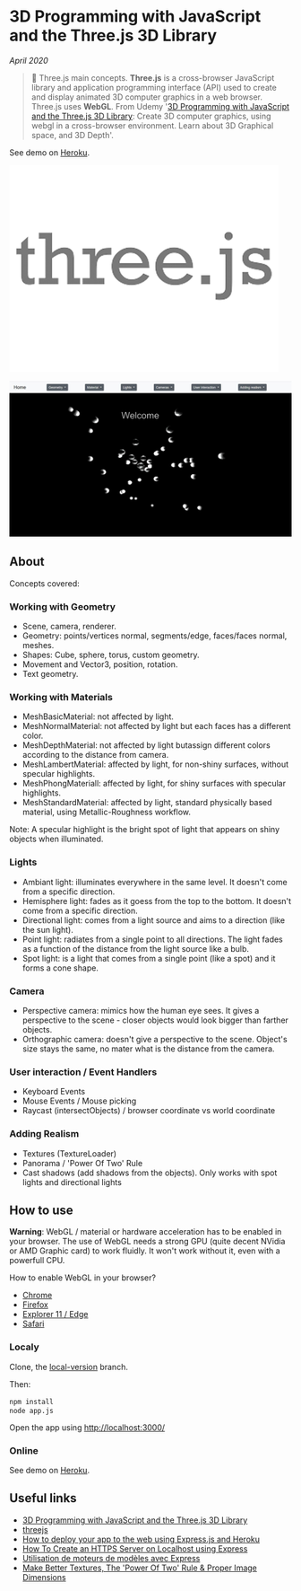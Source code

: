 # 3D Programming with JavaScript and the Three.js 3D Library

*April 2020*

> 🔨 Three.js main concepts. **Three.js** is a cross-browser JavaScript library and application
programming interface (API) used to create and display animated 3D computer graphics in a web
browser. Three.js uses **WebGL**. From Udemy
'[3D Programming with JavaScript and the Three.js 3D Library](https://www.udemy.com/course/3d-programming-with-javascript-and-the-threejs-3d-library/): Create 3D computer graphics,
using webgl in a cross-browser environment. Learn about 3D Graphical space, and 3D Depth'.

See demo on [Heroku](https://three-js-first-steps.herokuapp.com/).

![three js logo](./readme-img/svg-js-three-1.png)

![capture](./readme-img/capture.jpg)

## About

Concepts covered:

### Working with Geometry

- Scene, camera, renderer.
- Geometry: points/vertices normal, segments/edge, faces/faces normal, meshes.
- Shapes: Cube, sphere, torus, custom geometry.
- Movement and Vector3, position, rotation.
- Text geometry.

### Working with Materials

- MeshBasicMaterial: not affected by light.
- MeshNormalMaterial: not affected by light but each faces has a different color.
- MeshDepthMaterial: not affected by light butassign different colors according
to the distance from camera.
- MeshLambertMaterial: affected by light, for non-shiny surfaces, without specular highlights.
- MeshPhongMateriall: affected by light, for shiny surfaces with specular highlights.
- MeshStandardMaterial: affected by light, standard physically based material,
using Metallic-Roughness workflow.

Note: A specular highlight is the bright spot of light that appears on shiny objects
when illuminated.

### Lights

- Ambiant light: illuminates everywhere in the same level.
It doesn't come from a specific direction.
- Hemisphere light: fades as it goess from the top to the bottom.
It doesn't come from a specific direction.
- Directional light: comes from a light source and aims to a direction (like the sun light).
- Point light: radiates from a single point to all directions. The light fades as a function of the distance from the light source like a bulb.
- Spot light: is a light that comes from a single point (like a spot) and it forms a cone shape.

### Camera

- Perspective camera:  mimics how the human eye sees. It gives a perspective to the scene - closer objects would look bigger than farther objects.
- Orthographic camera: doesn't give a perspective to the scene. Object's size stays the same, no mater what is the distance from the camera.

### User interaction / Event Handlers

- Keyboard Events
- Mouse Events / Mouse picking
- Raycast (intersectObjects) / browser coordinate vs world coordinate

### Adding Realism

- Textures (TextureLoader)
- Panorama / 'Power Of Two' Rule
- Cast shadows (add shadows from the objects). Only works with spot lights and directional lights

## How to use

**Warning**: WebGL / material or hardware acceleration has to be enabled in your browser.
The use of WebGL needs a strong GPU (quite decent NVidia or AMD Graphic card)
to work fluidly. It won't work without it, even with a powerfull CPU.

How to enable WebGL in your browser?

- [Chrome](https://www.quora.com/How-do-I-enable-WebGL-2-0-in-Chrome)
- [Firefox](https://www.interplaylearning.com/help/how-to-enable-webgl-in-firefox)
- [Explorer 11 / Edge](https://support.microsoft.com/en-us/help/2528233/how-to-enable-or-disable-software-rendering-in-internet-explorer)
- [Safari](https://www.wikihow.com/Enable-Webgl#Using-Safari)

### Localy

Clone, the [local-version](https://github.com/Raigyo/three-js/tree/local-version) branch.

Then:

```
npm install
node app.js
```
Open the app using [http://localhost:3000/](http://localhost:3000/)


### Online

See demo on [Heroku](https://three-js-first-steps.herokuapp.com/).

## Useful links

- [3D Programming with JavaScript and the Three.js 3D Library](https://www.udemy.com/course/3d-programming-with-javascript-and-the-threejs-3d-library/)
- [threejs](https://threejs.org/)
- [How to deploy your app to the web using Express.js and Heroku](https://www.freecodecamp.org/news/how-to-deploy-your-site-using-express-and-heroku/)
- [How To Create an HTTPS Server on Localhost using Express](https://medium.com/@nitinpatel_20236/how-to-create-an-https-server-on-localhost-using-express-366435d61f28)
- [Utilisation de moteurs de modèles avec Express](https://expressjs.com/fr/guide/using-template-engines.html)
- [Make Better Textures, The 'Power Of Two' Rule & Proper Image Dimensions](https://www.katsbits.com/tutorials/textures/make-better-textures-correct-size-and-power-of-two.php)
